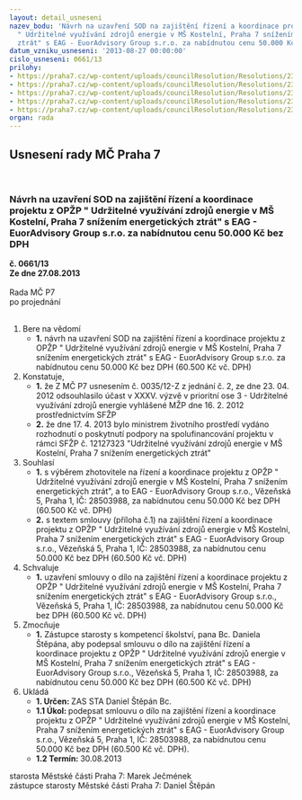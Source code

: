 ```yaml
---
layout: detail_usneseni
nazev_bodu: 'Návrh na uzavření SOD na zajištění řízení a koordinace projektu z OPŽP
  " Udržitelné využívání zdrojů energie v MŠ Kostelní, Praha 7 snížením energetických
  ztrát" s EAG - EuorAdvisory Group s.r.o. za nabídnutou cenu 50.000 Kč bez DPH '
datum_vzniku_usneseni: '2013-08-27 00:00:00'
cislo_usneseni: 0661/13
prilohy:
- https://praha7.cz/wp-content/uploads/councilResolution/Resolutions/23720/44-13-p%c5%99.1_sod_admin.doc
- https://praha7.cz/wp-content/uploads/councilResolution/Resolutions/23720/44-13-p%c5%99.2_usnes_zm%c4%8dp7.doc
- https://praha7.cz/wp-content/uploads/councilResolution/Resolutions/23720/44-13-p%c5%99.3_registra%c4%8dn%c3%ad_list_akce.pdf
- https://praha7.cz/wp-content/uploads/councilResolution/Resolutions/23720/44-13-p%c5%99.4_v%c3%bdpis_z_or.pdf
- https://praha7.cz/wp-content/uploads/councilResolution/Resolutions/23720/44-13-p%c5%99.5_v%c3%bdpis_z_rp_dph.jpg
organ: rada
---
```

<div id="ucUsn_pList" class="usn">
	<span><h2>Usnesení rady MČ Praha 7 </h2>
<br></span><div class="standBody">
<span><h3>Návrh na uzavření SOD na zajištění řízení a koordinace projektu z OPŽP " Udržitelné využívání zdrojů energie v MŠ Kostelní, Praha 7 snížením energetických ztrát" s EAG - EuorAdvisory Group s.r.o. za nabídnutou cenu 50.000 Kč bez DPH </h3></span><div class="center">
		<strong>č. 0661/13</strong><br>
	</div>
<div class="center">
		<strong>Ze dne 27.08.2013</strong><br><br>
	</div>Rada MČ P7<br> po projednání<br><br><ol>
<li>Bere na vědomí<ul><li>
<strong>1.</strong> návrh na uzavření SOD na zajištění řízení a koordinace projektu z OPŽP " Udržitelné využívání zdrojů energie v MŠ Kostelní, Praha 7 snížením energetických ztrát" s EAG - EuorAdvisory Group s.r.o. za nabídnutou cenu 50.000 Kč bez DPH (60.500 Kč vč. DPH)</li></ul>
</li>
<li>Konstatuje,<ul>
<li>
<strong>1.</strong> že Z MČ P7 usnesením č. 0035/12-Z z jednání č. 2, ze dne 23. 04. 2012 odsouhlasilo účast v XXXV. výzvě v prioritní ose 3 - Udržitelné využívání zdrojů energie vyhlášené  MŽP dne 16. 2. 2012 prostřednictvím SFŽP</li>
<li>
<strong>2.</strong> že dne 17. 4. 2013 bylo ministrem životního prostředí vydáno rozhodnutí o poskytnutí podpory na spolufinancování projektu v rámci SFŽP č. 12127323 "Udržitelné využívání zdrojů energie v MŠ Kostelní, Praha 7 snížením energetických ztrát" </li>
</ul>
</li>
<li>Souhlasí<ul>
<li>
<strong>1.</strong> s výběrem zhotovitele na řízení a koordinace projektu  z OPŽP " Udržitelné využívání zdrojů energie v MŠ Kostelní, Praha 7 snížením energetických ztrát", a to EAG - EuorAdvisory Group s.r.o., Vězeňská 5, Praha 1, IČ: 28503988, za nabídnutou cenu 50.000 Kč bez DPH (60.500 Kč vč. DPH)</li>
<li>
<strong>2.</strong> s textem smlouvy (příloha č.1) na zajištění řízení a koordinace projektu  z OPŽP " Udržitelné využívání zdrojů energie v MŠ Kostelní, Praha 7 snížením energetických ztrát" s EAG - EuorAdvisory Group s.r.o., Vězeňská 5, Praha 1,  IČ: 28503988, za nabídnutou cenu 50.000 Kč bez DPH (60.500 Kč vč. DPH) </li>
</ul>
</li>
<li>Schvaluje<ul><li>
<strong>1.</strong> uzavření smlouvy o dílo na zajištění řízení a koordinace projektu  z OPŽP " Udržitelné využívání zdrojů energie v MŠ Kostelní, Praha 7 snížením energetických ztrát" s EAG - EuorAdvisory Group s.r.o., Vězeňská 5, Praha 1, IČ: 28503988, za nabídnutou cenu 50.000 Kč bez DPH (60.500 Kč vč. DPH) </li></ul>
</li>
<li>Zmocňuje<ul><li>
<strong>1.</strong> Zástupce starosty s kompetencí školství, pana Bc. Daniela Štěpána, aby podepsal smlouvu o dílo na zajištění řízení a koordinace projektu  z OPŽP " Udržitelné využívání zdrojů energie v MŠ Kostelní, Praha 7 snížením energetických ztrát" s EAG - EuorAdvisory Group s.r.o., Vězeňská 5, Praha 1, IČ: 28503988, za nabídnutou cenu 50.000 Kč bez DPH (60.500 Kč vč. DPH)</li></ul>
</li>
<li>Ukládá<ul>
<li>
<strong>1. Určen: </strong>ZAS STA Daniel Štěpán Bc.</li>
<li>
<strong>1.1 Úkol: </strong>podepsat smlouvu o dílo na zajištění řízení a koordinace projektu  z OPŽP " Udržitelné využívání zdrojů energie v MŠ Kostelní, Praha 7 snížením energetických ztrát" s EAG - EuorAdvisory Group s.r.o., Vězeňská 5, Praha 1, IČ: 28503988, za nabídnutou cenu 50.000 Kč bez DPH (60.500 Kč vč. DPH).   </li>
<li>
<strong>1.2 Termín: </strong>30.08.2013</li>
</ul>
</li>
</ol>starosta Městské části Praha 7: Marek Ječmének<br>zástupce starosty Městské části Praha 7: Daniel Štěpán 
</div>
</div>